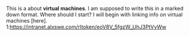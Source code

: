 This is a about **virtual machines**. I am supposed to write this in a marked down format. Where should I start?
I will begin with linking info on virtual machines [here].
1:https://intranet.alxswe.com/rltoken/eoV8V_5fgzW_UhJ3PtVyWw
